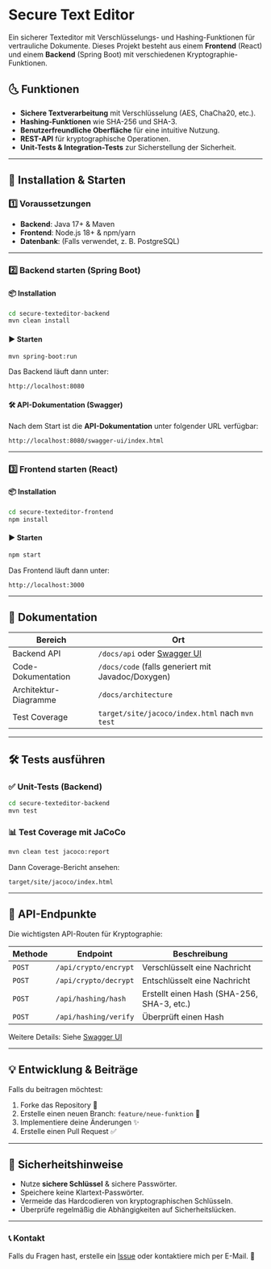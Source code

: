# Secure Text Editor

Ein sicherer Texteditor mit Verschlüsselungs- und Hashing-Funktionen für vertrauliche Dokumente. Dieses Projekt besteht aus einem **Frontend** (React) und einem **Backend** (Spring Boot) mit verschiedenen Kryptographie-Funktionen.

## 🌜 Funktionen

- **Sichere Textverarbeitung** mit Verschlüsselung (AES, ChaCha20, etc.).
- **Hashing-Funktionen** wie SHA-256 und SHA-3.
- **Benutzerfreundliche Oberfläche** für eine intuitive Nutzung.
- **REST-API** für kryptographische Operationen.
- **Unit-Tests & Integration-Tests** zur Sicherstellung der Sicherheit.

---

## 🚀 Installation & Starten

### 1️⃣ Voraussetzungen

- **Backend**: Java 17+ & Maven
- **Frontend**: Node.js 18+ & npm/yarn
- **Datenbank**: (Falls verwendet, z. B. PostgreSQL)

---

### 2️⃣ Backend starten (Spring Boot)

#### 📦 Installation

```bash
cd secure-texteditor-backend
mvn clean install
```

#### ▶️ Starten

```bash
mvn spring-boot:run
```

Das Backend läuft dann unter:

```
http://localhost:8080
```

#### 🛠 API-Dokumentation (Swagger)

Nach dem Start ist die **API-Dokumentation** unter folgender URL verfügbar:

```
http://localhost:8080/swagger-ui/index.html
```

---

### 3️⃣ Frontend starten (React)

#### 📦 Installation

```bash
cd secure-texteditor-frontend
npm install
```

#### ▶️ Starten

```bash
npm start
```

Das Frontend läuft dann unter:

```
http://localhost:3000
```

---

## 💑 Dokumentation

| Bereich  | Ort |
|----------|-----|
| Backend API | `/docs/api` oder [Swagger UI](http://localhost:8080/swagger-ui/index.html) |
| Code-Dokumentation | `/docs/code` (falls generiert mit Javadoc/Doxygen) |
| Architektur-Diagramme | `/docs/architecture` |
| Test Coverage | `target/site/jacoco/index.html` nach `mvn test` |

---

## 🛠 Tests ausführen

### ✅ Unit-Tests (Backend)

```bash
cd secure-texteditor-backend
mvn test
```

### 📊 Test Coverage mit **JaCoCo**

```bash
mvn clean test jacoco:report
```

Dann Coverage-Bericht ansehen:

```
target/site/jacoco/index.html
```

---

## 📌 API-Endpunkte

Die wichtigsten API-Routen für Kryptographie:

| Methode | Endpoint | Beschreibung |
|---------|---------|--------------|
| `POST`  | `/api/crypto/encrypt` | Verschlüsselt eine Nachricht |
| `POST`  | `/api/crypto/decrypt` | Entschlüsselt eine Nachricht |
| `POST`  | `/api/hashing/hash` | Erstellt einen Hash (SHA-256, SHA-3, etc.) |
| `POST`  | `/api/hashing/verify` | Überprüft einen Hash |

Weitere Details: Siehe [Swagger UI](http://localhost:8080/swagger-ui/index.html)

---

## 💡 Entwicklung & Beiträge

Falls du beitragen möchtest:

1. Forke das Repository 🍴
2. Erstelle einen neuen Branch: `feature/neue-funktion` 🌱
3. Implementiere deine Änderungen ✨
4. Erstelle einen Pull Request ✅

---

## 🔐 Sicherheitshinweise

- Nutze **sichere Schlüssel** & sichere Passwörter.
- Speichere keine Klartext-Passwörter.
- Vermeide das Hardcodieren von kryptographischen Schlüsseln.
- Überprüfe regelmäßig die Abhängigkeiten auf Sicherheitslücken.

---


### 📞 Kontakt

Falls du Fragen hast, erstelle ein [Issue](https://github.com/realr4an/SecureTextEditor/issues) oder kontaktiere mich per E-Mail. 🚀


